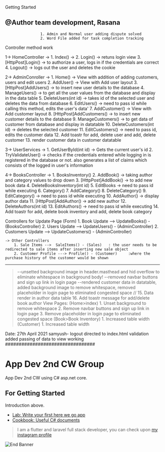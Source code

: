﻿
Getting Started
## @Author team development, Rasana
 
					1. Admin and Normal user adding dispute solved
					2. Word File added for task completion tracking

Controller method work

1-> HomeController ->  1.  Index() -> 
					   2.  Login() -> retuns login view
					   3.  [HttpPost]Login() -> to authorize a user, logs in if the credentials are correct
					   4.  Logout() -> logs out the user and deletes the cookie
					  

2-> AdminConroller ->  1.  Home() -> View with addition of adding customers, users and edit users
					   2.  AddUser() -> View with Add user layout
					   3.  [HttpPost]AddUsers() -> to insert new user details to the database
					   4.  ManageUsers() -> to get all the user values from the database and display in the data table
					   5.  DeleteUsers(int id) -> takes id of the selected user and deletes the data from database
					   6.  EditUsers() -> need to pass id while calling this method, edits the user's data'
					   7.  AddCustomer() -> View with Add customer layout
					   8.  [HttpPost]AddCustomers() -> to insert new customer details to the database
					   9.  ManageCustomers() -> to get data of customer from database and display in datatable
					   10. DeleteCustomers(int id) -> deletes the selected customer
					   11. EditCustomers() -> need to pass id, edits the customer data
					   12. Add toastr for add, delete user and add, delete customer
					   13. render customer data in customer datatable

3-> UserServices ->    1.  GetUserById(int id) -> Gets the current user's id
					   2.  TryValidateUser() -> checks if the credentials entered while logging in is registered in the database or not.
											   also generates a list of claims which consists of the logged in user's information

4-> BooksController -> 1.  BooksInventory()
					   2.  AddBook() -> taking author and category values to drop down
					   3.  [HttpPost]AddBook() -> to add new book data
					   4.  DeleteBooksInventory(int id)
					   5.  EditBooks -> need to pass id while executing
					   6.  Category() 
					   7.  AddCategory()
					   8.  DeleteCategory()
					   9.  EditCategory() -> need to pass id while executing
					   10. AddAuthor() -> display author data
					   11. [HttpPost]AddAuthor() -> add new author
					   12. DeleteAuthors(int id)
					   13. EditAuthors() -> need to pass id while executing
					   14. Add toastr for add, delete book inventory and add, delete book category

Controllers for Update Page (Form)
	1. Book Update --> UpdateBooks() - (BooksController)
	2. Users Update --> UpdateUsers() - (AdminController)
	2. Customers Update --> UpdateCustomers() - (AdminController)

	-> Other Controllers
		1. Sale Items -->  SaleItems() - (Sales)   : the user needs to be redirected to sale items after inserting new sale object
		2. Customer Profile ---> Profile() - (Customer)		:where the purchase history of the customer would be shown
--------------------------------------------------------------


>--unsetted background image in header.masthead
and hid overflow to eliminate whitespace in background body!
>--removed navbar buttons and sign up link in login page
>--rendered customer data in datatable, added background image to remove whitespace, removed placeholder in login page to eliminated congested space
//
					   15. Data render in author data table
					   16. Add toastr message for add/delete book author
View Pages:
						(Home>index)
						1. Unset background to remove whitespace
						2. Remove navbar buttons and sign up link in login page
						3. Remove placeholder in login page to eliminated congested space
						(Book>Book Inventory)
						1. Increased table width
						(Customer)
						1. Increased table width

Date: 27th April 2021
samyush- logout directed to index.html
validation added 
passing of data to view working
#################################



# App Dev 2nd CW Group	

App Dev 2nd CW using C# asp.net core.

## For Getting Started
Introduction above.



- [Lab: Write your first here we go app](https://flutter.dev/docs/get-started/codelab)
- [Cookbook: Useful C# documents](https://flutter.dev/docs/cookbook)

>I am a flutter and laravel full stack developer, you can check upon [my instagram profile](https://www.instagram.com/samyush/)

![End Banner](https://github.com/londonappbrewery/Images/blob/master/readme-end-banner.png)


